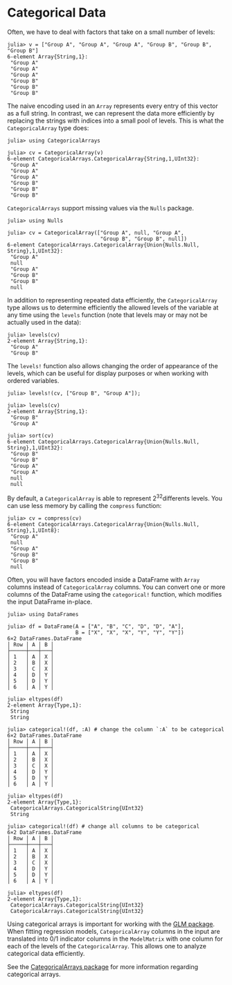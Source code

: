 # Categorical Data

Often, we have to deal with factors that take on a small number of levels:

```jldoctest categorical
julia> v = ["Group A", "Group A", "Group A", "Group B", "Group B", "Group B"]
6-element Array{String,1}:
 "Group A"
 "Group A"
 "Group A"
 "Group B"
 "Group B"
 "Group B"

```

The naive encoding used in an `Array` represents every entry of this vector as a full string. In contrast, we can represent the data more efficiently by replacing the strings with indices into a small pool of levels. This is what the `CategoricalArray` type does:

```jldoctest categorical
julia> using CategoricalArrays

julia> cv = CategoricalArray(v)
6-element CategoricalArrays.CategoricalArray{String,1,UInt32}:
 "Group A"
 "Group A"
 "Group A"
 "Group B"
 "Group B"
 "Group B"

```

`CategoricalArrays` support missing values via the `Nulls` package.

```jldoctest categorical
julia> using Nulls

julia> cv = CategoricalArray(["Group A", null, "Group A",
                              "Group B", "Group B", null])
6-element CategoricalArrays.CategoricalArray{Union{Nulls.Null, String},1,UInt32}:
 "Group A"
 null
 "Group A"
 "Group B"
 "Group B"
 null
```

In addition to representing repeated data efficiently, the `CategoricalArray` type allows us to determine efficiently the allowed levels of the variable at any time using the `levels` function (note that levels may or may not be actually used in the data):

```jldoctest categorical
julia> levels(cv)
2-element Array{String,1}:
 "Group A"
 "Group B"

```

The `levels!` function also allows changing the order of appearance of the levels, which can be useful for display purposes or when working with ordered variables.

```jldoctest categorical
julia> levels!(cv, ["Group B", "Group A"]);

julia> levels(cv)
2-element Array{String,1}:
 "Group B"
 "Group A"

julia> sort(cv)
6-element CategoricalArrays.CategoricalArray{Union{Nulls.Null, String},1,UInt32}:
 "Group B"
 "Group B"
 "Group A"
 "Group A"
 null
 null

```

By default, a `CategoricalArray` is able to represent 2<sup>32</sup>differents levels. You can use less memory by calling the `compress` function:

```jldoctest categorical
julia> cv = compress(cv)
6-element CategoricalArrays.CategoricalArray{Union{Nulls.Null, String},1,UInt8}:
 "Group A"
 null
 "Group A"
 "Group B"
 "Group B"
 null

```

Often, you will have factors encoded inside a DataFrame with `Array` columns instead of
`CategoricalArray` columns. You can convert one or more columns of the DataFrame using the
`categorical!` function, which modifies the input DataFrame in-place.

```jldoctest categorical
julia> using DataFrames

julia> df = DataFrame(A = ["A", "B", "C", "D", "D", "A"],
                      B = ["X", "X", "X", "Y", "Y", "Y"])
6×2 DataFrames.DataFrame
│ Row │ A │ B │
├─────┼───┼───┤
│ 1   │ A │ X │
│ 2   │ B │ X │
│ 3   │ C │ X │
│ 4   │ D │ Y │
│ 5   │ D │ Y │
│ 6   │ A │ Y │

julia> eltypes(df)
2-element Array{Type,1}:
 String
 String

julia> categorical!(df, :A) # change the column `:A` to be categorical
6×2 DataFrames.DataFrame
│ Row │ A │ B │
├─────┼───┼───┤
│ 1   │ A │ X │
│ 2   │ B │ X │
│ 3   │ C │ X │
│ 4   │ D │ Y │
│ 5   │ D │ Y │
│ 6   │ A │ Y │

julia> eltypes(df)
2-element Array{Type,1}:
 CategoricalArrays.CategoricalString{UInt32}
 String

julia> categorical!(df) # change all columns to be categorical
6×2 DataFrames.DataFrame
│ Row │ A │ B │
├─────┼───┼───┤
│ 1   │ A │ X │
│ 2   │ B │ X │
│ 3   │ C │ X │
│ 4   │ D │ Y │
│ 5   │ D │ Y │
│ 6   │ A │ Y │

julia> eltypes(df)
2-element Array{Type,1}:
 CategoricalArrays.CategoricalString{UInt32}
 CategoricalArrays.CategoricalString{UInt32}

```

Using categorical arrays is important for working with the [GLM package](https://github.com/JuliaStats/GLM.jl). When fitting regression models, `CategoricalArray` columns in the input are translated into 0/1 indicator columns in the `ModelMatrix` with one column for each of the levels of the `CategoricalArray`. This allows one to analyze categorical data efficiently.

See the [CategoricalArrays package](https://github.com/JuliaData/CategoricalArrays.jl) for more information regarding categorical arrays.

